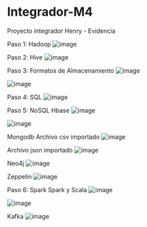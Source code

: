 # Integrador-M4
Proyecto integrador Henry - Evidencia

Paso 1: Hadoop
![image](https://github.com/pedrofranke/Integrador-M4/assets/39777736/b154379f-0615-478e-b45e-00c0688159c5)

Paso 2: Hive
![image](https://github.com/pedrofranke/Integrador-M4/assets/39777736/a155d9cd-50d6-4c60-90bc-d65ea16da46e)

Paso 3: Formatos de Almacenamiento
![image](https://github.com/pedrofranke/Integrador-M4/assets/39777736/caace515-d114-436d-ad85-f97f16766d35)

![image](https://github.com/pedrofranke/Integrador-M4/assets/39777736/4fa411ae-a58b-4c65-be4b-6480353647ed)

Paso 4: SQL
![image](https://github.com/pedrofranke/Integrador-M4/assets/39777736/6e10751f-4cb9-4fa8-b47a-c94eed224bf0)

Paso 5: NoSQL
Hbase
![image](https://github.com/pedrofranke/Integrador-M4/assets/39777736/7f0beefb-150e-430e-8c71-3cb809f1a640)

![image](https://github.com/pedrofranke/Integrador-M4/assets/39777736/72f35a72-ab36-4a06-8c1b-c3a02125995b)

Mongodb
Archivo csv importado
![image](https://github.com/pedrofranke/Integrador-M4/assets/39777736/ac03d55d-48f4-44f1-83e0-8f4dc17e2538)

Archivo json importado
![image](https://github.com/pedrofranke/Integrador-M4/assets/39777736/d2fbcae3-7f29-4111-80fc-7d233f9fe912)

Neo4j
![image](https://github.com/pedrofranke/Integrador-M4/assets/39777736/613a3194-ee94-413f-9601-49c0536b73c4)

Zeppelin
![image](https://github.com/pedrofranke/Integrador-M4/assets/39777736/d41a68ac-72c8-4c09-8a6d-0a41f39efe12)

Paso 6: Spark
Spark y Scala
![image](https://github.com/pedrofranke/Integrador-M4/assets/39777736/29200b07-7a33-4eb3-ba4a-24e2d138a8ec)

![image](https://github.com/pedrofranke/Integrador-M4/assets/39777736/7835d4d3-d211-4075-9f25-8ac60449bd38)
 
Kafka
![image](https://github.com/pedrofranke/Integrador-M4/assets/39777736/5a7d3a40-1a01-4cb4-92f4-845a78496f9d)


